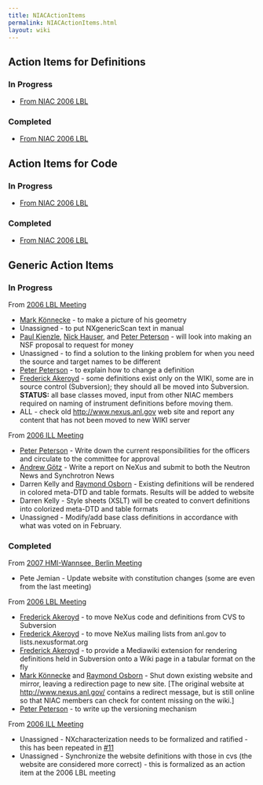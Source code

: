 ```yaml
---
title: NIACActionItems
permalink: NIACActionItems.html
layout: wiki
---
```


Action Items for Definitions
----------------------------

### In Progress

-   [From NIAC 2006
    LBL](http://trac.nexusformat.org/definitions/query?status=new&status=assigned&status=reopened&group=owner&keywords=%7ENIAC2006LBL&order=priority)

### Completed

-   [From NIAC 2006
    LBL](http://trac.nexusformat.org/definitions/query?status=closed&group=owner&keywords=%7ENIAC2006LBL&order=priority)

Action Items for Code
---------------------

### In Progress

-   [From NIAC 2006
    LBL](http://trac.nexusformat.org/code/query?status=new&status=assigned&status=reopened&group=owner&keywords=%7ENIAC2006LBL&order=priority)

### Completed

-   [From NIAC 2006
    LBL](http://trac.nexusformat.org/code/query?status=closed&group=owner&keywords=%7ENIAC2006LBL&order=priority)

Generic Action Items
--------------------

### In Progress

From [2006 LBL Meeting](pdfs/NIAC2006LBL_minutes.pdf "wikilink")

-   [Mark Könnecke](User%3AMark_Koennecke.html "wikilink") - to make a
    picture of his geometry
-   Unassigned - to put NXgenericScan text in manual
-   [Paul Kienzle](User%3APaul_Kienzle.html "wikilink"), [Nick
    Hauser](User%3Anick.html "wikilink"), and [Peter
    Peterson](User%3APeter_Peterson.html "wikilink") - will look into making
    an NSF proposal to request for money
-   Unassigned - to find a solution to the linking problem for when you
    need the source and target names to be different
-   [Peter Peterson](User%3APeter_Peterson.html "wikilink") - to explain how
    to change a definition
-   [Frederick Akeroyd](User%3AFreddie_Akeroyd.html "wikilink") - some
    definitions exist only on the WIKI, some are in source control
    (Subversion); they should all be moved into Subversion. **STATUS:**
    all base classes moved, input from other NIAC members required on
    naming of instrument definitions before moving them.
-   ALL - check old <http://www.nexus.anl.gov> web site and report any
    content that has not been moved to new WIKI server

From [2006 ILL Meeting](pdfs/NIAC2006minutes.pdf "wikilink")

-   [Peter Peterson](User%3APeter_Peterson.html "wikilink") - Write down the
    current responsibilities for the officers and circulate to the
    committee for approval
-   [Andrew Götz](User%3AAndy_Gotz.html "wikilink") - Write a report on NeXus
    and submit to both the Neutron News and Synchrotron News
-   Darren Kelly and [Raymond Osborn](User%3ARay_Osborn.html "wikilink") -
    Existing definitions will be rendered in colored meta-DTD and table
    formats. Results will be added to website
-   Darren Kelly - Style sheets (XSLT) will be created to convert
    definitions into colorized meta-DTD and table formats
-   Unassigned - Modify/add base class definitions in accordance with
    what was voted on in February.

### Completed

From [2007 HMI-Wannsee, Berlin Meeting](NIAC2007.html "wikilink")

-   Pete Jemian - Update website with constitution changes (some are
    even from the last meeting)

From [2006 LBL Meeting](pdfs/NIAC2006LBL_minutes.pdf "wikilink")

-   [Frederick Akeroyd](User%3AFreddie_Akeroyd.html "wikilink") - to move
    NeXus code and definitions from CVS to Subversion
-   [Frederick Akeroyd](User%3AFreddie_Akeroyd.html "wikilink") - to move
    NeXus mailing lists from anl.gov to lists.nexusformat.org
-   [Frederick Akeroyd](User%3AFreddie_Akeroyd.html "wikilink") - to provide
    a Mediawiki extension for rendering definitions held in Subversion
    onto a Wiki page in a tabular format on the fly
-   [Mark Könnecke](User%3AMark_Koennecke.html "wikilink") and [Raymond
    Osborn](User%3ARay_Osborn.html "wikilink") - Shut down existing website
    and mirror, leaving a redirection page to new site. \[The original
    website at <http://www.nexus.anl.gov/> contains a redirect message,
    but is still online so that NIAC members can check for content
    missing on the wiki.\]
-   [Peter Peterson](User%3APeter_Peterson.html "wikilink") - to write up the
    versioning mechanism

From [2006 ILL Meeting](pdfs/NIAC2006minutes.pdf "wikilink")

-   Unassigned - NXcharacterization needs to be formalized and
    ratified - this has been repeated in
    [\#11](http://trac.nexusformat.org/definitions/ticket/11)
-   Unassigned - Synchronize the website definitions with those in cvs
    (the website are considered more correct) - this is formalized as an
    action item at the 2006 LBL meeting

